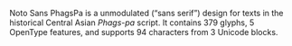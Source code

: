 Noto Sans PhagsPa is a unmodulated (“sans serif”) design for texts in the historical Central Asian _Phags-pa_ script. It contains 379 glyphs, 5 OpenType features, and supports 94 characters from 3 Unicode blocks.